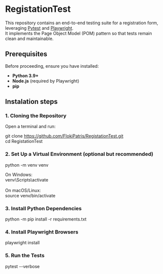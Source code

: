 # RegistationTest

This repository contains an end-to-end testing suite for a registration form, leveraging [Pytest](https://docs.pytest.org/) and [Playwright](https://playwright.dev/). <br> It implements the Page Object Model (POM) pattern so that tests remain clean and maintainable.

## Prerequisites

Before proceeding, ensure you have installed:

- **Python 3.9+**
- **Node.js** (required by Playwright)
- **pip**

## Instalation steps

### 1. Cloning the Repository

Open a terminal and run:

git clone https://github.com/FlokiPatris/RegistationTest.git <br>
cd RegistationTest

### 2. Set Up a Virtual Environment (optional but recommended)

python -m venv venv

On Windows: <br> venv\Scripts\activate <br> <br>
On macOS/Linux: <br> source venv/bin/activate

### 3. Install Python Dependencies
python -m pip install -r requirements.txt

### 4. Install Playwright Browsers
playwright install

### 5. Run the Tests
pytest --verbose
